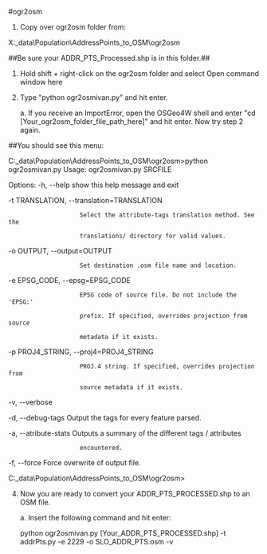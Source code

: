 #ogr2osm

1. Copy over ogr2osm folder from: 

X:_data\Population\AddressPoints_to_OSM\ogr2osm

##Be sure your ADDR_PTS_Processed.shp is in this folder.##

1. Hold shift + right-click on the ogr2osm folder and select Open command window here

2. Type "python ogr2osmivan.py" and hit enter.

	a. If you receive an ImportError, open the OSGeo4W shell and enter "cd [Your_ogr2osm_folder_file_path_here]" and hit enter. Now try step 2 again.
	
##You should see this menu:

C:\_data\Population\AddressPoints_to_OSM\ogr2osm>python ogr2osmivan.py
Usage: ogr2osmivan.py SRCFILE

Options:
  -h, --help            show this help message and exit
 
  -t TRANSLATION, --translation=TRANSLATION
                        
                        Select the attribute-tags translation method. See the
                        
                        translations/ directory for valid values.
  
  -o OUTPUT, --output=OUTPUT
  
  
                        Set destination .osm file name and location.
  
  -e EPSG_CODE, --epsg=EPSG_CODE
  
                        EPSG code of source file. Do not include the 'EPSG:'
  
                        prefix. If specified, overrides projection from source
  
                        metadata if it exists.
  
  -p PROJ4_STRING, --proj4=PROJ4_STRING
  
                        PROJ.4 string. If specified, overrides projection from
  
                        source metadata if it exists.
  
  -v, --verbose
  
  -d, --debug-tags      Output the tags for every feature parsed.
  
  -a, --atribute-stats  Outputs a summary of the different tags / attributes
  
                        encountered.
  
  -f, --force           Force overwrite of output file.

C:\_data\Population\AddressPoints_to_OSM\ogr2osm>

4. Now you are ready to convert your ADDR_PTS_PROCESSED.shp to an OSM file.
	
	a.  Insert the following command and hit enter:

	python ogr2osmivan.py [Your_ADDR_PTS_PROCESSED.shp] -t addrPts.py -e 2229 -o SLO_ADDR_PTS.osm -v

	
	

